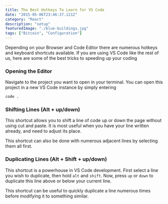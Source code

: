 ```yaml
---
title: The Best Hotkeys To Learn for VS Code
date: "2015-05-06T23:46:37.121Z"
category: "React"
description: "setup"
featuredImage: "./blue-buildings.jpg"
tags: ["Bitcoin", "Configuration"]
---
```


Depending on your Browser and Code Editor there are numerous hotkeys and keyboard shortcuts available. If you are using VS Code like the rest of us, here are some of the best tricks to speeding up your coding

### Opening the Editor
Navigate to the project you want to open in your terminal. You can open this project in a new VS Code instance by simply entering

```bash
code .
```

### Shifting Lines (Alt + up/down)
This shortcut allows you to shift a line of code up or down the page without using cut and paste. It is most useful when you have your line written already, and need to adjust its place. 

This shortcut can also be done with numerous adjacent lines by selecting them all first.

### Duplicating Lines (Alt + Shift + up/down)
This shortcut is a powerhouse in VS Code development. First select a line you wish to duplicate, then hold `alt` and `shift`. Now, press `up` or `down` to duplicate this line above or below your current line.

This shortcut can be useful to quickly duplicate a line numerous times before modifying it to something similar.